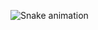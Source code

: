  ![Snake animation](https://github.com/Erick2497/erick2497/blob/output/github-contribution-grid-snake.svg)
